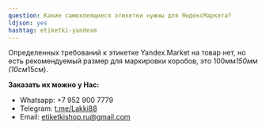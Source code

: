 ```yaml
---
question: Какие самоклеящиеся этикетки нужны для ЯндексМаркета?
ldjson: yes
hashtag: etiketki-yandexm
---
```


Определенных требований к этикетке Yandex.Market на товар нет, но есть рекомендуемый размер для маркировки коробов, это 100мм*150мм (10см*15см).


**Заказать их можно у Нас:**
* Whatsapp: +7 952 900 7779
* Telegram: [t.me/Lakki88](https://t.me/Lakki88)
* Email: [etiketkishop.ru@gmail.com](mailo:etiketkishop.ru@gmail.com)
